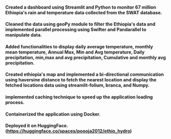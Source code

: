 #### Created a dashboard using Streamlit and Python to monitor 67 million Ethiopia's rain and temperature data collected from the SWAT database. 
#### Cleaned the data using geoPy module to filter the Ethiopia's data and implemented parallel processing using Swifter and Pandarallel to manipulate data. 
#### Added functionalities to display daily average temperature, monthly mean temperature, Annual Max, Min and Avg temperature, Daily precipitation, min,max and avg precipitation, Cumulative and monthly avg precipitation. 
#### Created ethiopia's map and implemented a bi-directional communication using haversine distance to fetch the nearest location and display the fetched locations data using streamlit-folium, branca, and Numpy.
#### implemented caching technique to speed up the application loading process. 
#### Containerized the application using Docker. 
#### Deployed it on HuggingFace. (https://huggingface.co/spaces/poooja2012/ethio_hydro) 

